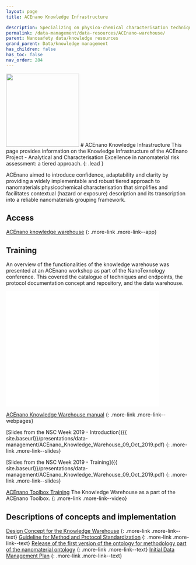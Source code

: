```yaml
---
layout: page
title: ACEnano Knowledge Infrastructure 

description: Specializing on physico-chemical characterisation techniques, protocols and data.
permalink: /data-management/data-resources/ACEnano-warehouse/
parent: Nanosafety data/knowledge resources
grand_parent: Data/knowledge management
has_children: false
has_toc: false
nav_order: 284
---
```


<img src="{{ site.baseurl }}/images/logos/acenano.png" width="200" class="image--right" />
# ACEnano Knowledge Infrastructure
 This page provides information on the Knowledge Infrastructure of the ACEnano Project - Analytical and Characterisation Excellence in nanomaterial risk assessment: a tiered approach. 
 {: .lead }

 ACEnano aimed to introduce confidence, adaptability and clarity by providing a widely implementable and robust tiered approach to nanomaterials physicochemical characterisation that simplifies and facilitates contextual (hazard or exposure) description and its transcription into a reliable nanomaterials grouping framework.

## Access
[ACEnano knowledge warehouse](https://acenano.douglasconnect.com/)
{: .more-link .more-link--app}

## Training
An overview of the functionalities of the knowledge warehouse was presented at an ACEnano workshop as part of the NanoTexnology conference. This covered the catalogue of techniques and endpoints, the protocol documentation concept and repository, and the data warehouse.

<iframe width="420" height="315" src="//www.youtube.com/embed/R9M4iTCU3eg" frameborder="0" allowfullscreen="allowfullscreen">&nbsp;</iframe>

[ACEnano Knowledge Warehouse manual](ACEnano-manual/)
{: .more-link .more-link--webpages}

[Slides from the NSC Week 2019 - Introduction]({{ site.baseurl}}/presentations/data-management/ACEnano_Knowledge_Warehouse_09_Oct_2019.pdf)
{: .more-link .more-link--slides}

[Slides from the NSC Week 2019 - Training]({{ site.baseurl}}/presentations/data-management/ACEnano_Knowledge_Warehouse_09_Oct_2019.pdf)
{: .more-link .more-link--slides}

[ACEnano Toolbox Training](https://www.youtube.com/watch?v=Iy7q0BFag6A)
The Knowledge Warehouse as a part of the ACEnano Toolbox.
{: .more-link .more-link--video}

## Descriptions of concepts and implementation
[Design Concept for the Knowledge Warehouse](https://zenodo.org/record/3752851)
{: .more-link .more-link--text}
[Guideline for Method and Protocol Standardization](https://zenodo.org/record/3716819)
{: .more-link .more-link--text}
[Release of the first version of the ontology for methodology part of the nanomaterial ontology](https://zenodo.org/record/3753040)
{: .more-link .more-link--text}
[Initial Data Management Plan](https://zenodo.org/record/3752910)
{: .more-link .more-link--text}
